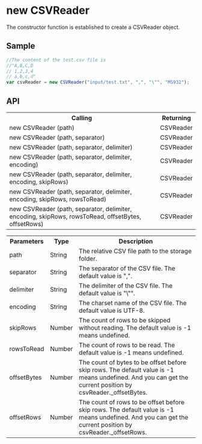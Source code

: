 <H1>new CSVReader</H1>

The constructor function is established to create a CSVReader object.

<h2>Sample</h2>

```javascript
//The content of the test.csv file is 
//"A,B,C,D
// 1,2,3,4
// a,b,c,d"
var csvReader = new CSVReader("input/test.txt", ",", "\"", "MS932");
```

<h2>API</h2>

<table>
<tr><th>Calling</th><th>Returning</th></tr>
<tr><td>new CSVReader (path)</td><td>CSVReader</td></tr>
<tr><td>new CSVReader (path, separator)</td><td>CSVReader</td></tr>
<tr><td>new CSVReader (path, separator, delimiter)</td><td>CSVReader</td></tr>
<tr><td>new CSVReader (path, separator, delimiter, encoding)</td><td>CSVReader</td></tr>
<tr><td>new CSVReader (path, separator, delimiter, encoding, skipRows)</td><td>CSVReader</td></tr>
<tr><td>new CSVReader (path, separator, delimiter, encoding, skipRows, rowsToRead)</td><td>CSVReader</td></tr>
<tr><td>new CSVReader (path, separator, delimiter, encoding, skipRows, rowsToRead, offsetBytes, offsetRows)</td><td>CSVReader</td></tr>
</table>

<table>
<tr><th>Parameters</th><th>Type</th><th>Description</th></tr>
<tr><td>path</td><td>String</td><td>The relative CSV file path to the storage folder.</td></tr>
<tr><td>separator</td><td>String</td><td>The separator of the CSV file. The default value is ",".</td></tr>
<tr><td>delimiter</td><td>String</td><td>The delimiter of the CSV file. The default value is "\"".</td></tr>
<tr><td>encoding</td><td>String</td><td>The charset name of the CSV file. The default value is UTF-8.</td></tr>
<tr><td>skipRows</td><td>Number</td><td>The count of rows to be skipped without reading. The default value is -1 means undefined.</td></tr>
<tr><td>rowsToRead</td><td>Number</td><td>The count of rows to be read. The default value is -1 means undefined.</td></tr>
<tr><td>offsetBytes</td><td>Number</td><td>The count of bytes to be offset before skip rows. The default value is -1 means undefined. And you can get the current position by csvReader._offsetBytes.</td></tr>
<tr><td>offsetRows</td><td>Number</td><td>The count of rows to be offset before skip rows. The default value is -1 means undefined. And you can get the current position by csvReader._offsetRows.</td></tr>
</table>
